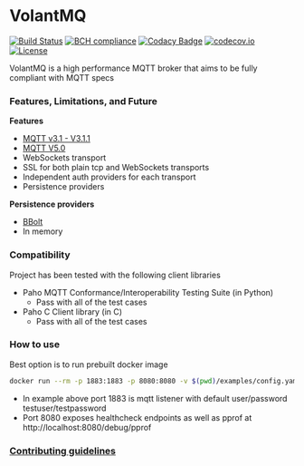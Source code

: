 VolantMQ
=======

[![Build Status](https://travis-ci.org/VolantMQ/volantmq.svg?branch=master)](https://travis-ci.org/VolantMQ/volantmq)
[![BCH compliance](https://bettercodehub.com/edge/badge/VolantMQ/volantmq?branch=master)](https://bettercodehub.com/)
[![Codacy Badge](https://api.codacy.com/project/badge/Grade/1a43f2f6e0534fd180d0a1b0b8c93614)](https://www.codacy.com/app/VolantMQ/volantmq?utm_source=github.com&amp;utm_medium=referral&amp;utm_content=VolantMQ/volantmq&amp;utm_campaign=Badge_Grade)
[![codecov.io](https://codecov.io/gh/VolantMQ/volantmq/coverage.svg?branch=master)](https://codecov.io/gh/VolantMQ/volantmq?branch=master)
[![License](https://img.shields.io/badge/License-Apache%202.0-blue.svg)](https://opensource.org/licenses/Apache-2.0)

VolantMQ is a high performance MQTT broker that aims to be fully compliant with MQTT specs

### Features, Limitations, and Future

**Features**
* [MQTT v3.1 - V3.1.1](http://docs.oasis-open.org/mqtt/mqtt/v3.1.1/os/mqtt-v3.1.1-os.html)
* [MQTT V5.0](http://docs.oasis-open.org/mqtt/mqtt/v5.0/mqtt-v5.0.html)
* WebSockets transport
* SSL for both plain tcp and WebSockets transports
* Independent auth providers for each transport
* Persistence providers

**Persistence providers**
* [BBolt](https://github.com/coreos/bbolt)
* In memory

### Compatibility

Project has been tested with the following client libraries
* Paho MQTT Conformance/Interoperability Testing Suite (in Python)
  * Pass with all of the test cases
* Paho C Client library (in C)
  * Pass with all of the test cases

### How to use
Best option is to run prebuilt docker image
```bash
docker run --rm -p 1883:1883 -p 8080:8080 -v $(pwd)/examples/config.yaml:/etc/volantmq/config.yaml --env VOLANTMQ_CONFIG=/etc/volantmq/config.yaml volantmq/volantmq
```

- In example above port 1883 is mqtt listener with default user/password testuser/testpassword
- Port 8080 exposes healthcheck endpoints as well as pprof at http://localhost:8080/debug/pprof

#### 
### [Contributing guidelines](https://github.com/volantmq/volantmq/blob/master/CONTRIBUTING.md)